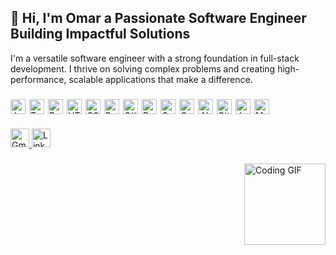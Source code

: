 <h2 align="left">👋 Hi, I'm Omar a Passionate Software Engineer Building Impactful Solutions</h2>

<p align="left">
  I'm a versatile software engineer with a strong foundation in full-stack development. I thrive on solving complex problems and creating high-performance, scalable applications that make a difference.
</p>

###

<!-- Tech Stack Icons -->
<div align="left" style="display: flex; flex-wrap: wrap; gap: 6px;">
  <img src="https://cdn.jsdelivr.net/gh/devicons/devicon/icons/javascript/javascript-original.svg" height="24" alt="JavaScript" />
  <img src="https://cdn.jsdelivr.net/gh/devicons/devicon/icons/typescript/typescript-original.svg" height="24" alt="TypeScript" />
  <img src="https://cdn.jsdelivr.net/gh/devicons/devicon/icons/react/react-original.svg" height="24" alt="React" />
  <img src="https://cdn.jsdelivr.net/gh/devicons/devicon/icons/html5/html5-original.svg" height="24" alt="HTML5" />
  <img src="https://cdn.jsdelivr.net/gh/devicons/devicon/icons/css3/css3-original.svg" height="24" alt="CSS3" />
  <img src="https://cdn.jsdelivr.net/gh/devicons/devicon/icons/python/python-original.svg" height="24" alt="Python" />
  <img src="https://cdn.jsdelivr.net/gh/devicons/devicon/icons/csharp/csharp-original.svg" height="24" alt="C#" />
  <img src="https://cdn.jsdelivr.net/gh/devicons/devicon/icons/bootstrap/bootstrap-original.svg" height="24" alt="Bootstrap" />
  <img src="https://cdn.jsdelivr.net/gh/devicons/devicon/icons/c/c-original.svg" height="24" alt="C" />
  <img src="https://cdn.jsdelivr.net/gh/devicons/devicon/icons/cplusplus/cplusplus-original.svg" height="24" alt="C++" />
  <img src="https://cdn.jsdelivr.net/gh/devicons/devicon/icons/dotnetcore/dotnetcore-original.svg" height="24" alt=".NET Core" />
  <img src="https://cdn.jsdelivr.net/gh/devicons/devicon/icons/git/git-original.svg" height="24" alt="Git" />
  <img src="https://cdn.jsdelivr.net/gh/devicons/devicon/icons/java/java-original.svg" height="24" alt="Java" />
  <img src="https://cdn.jsdelivr.net/gh/devicons/devicon/icons/mysql/mysql-original.svg" height="24" alt="MySQL" />
</div>

###

<!-- Contact -->
<div align="left" style="margin-top: 10px;">
  <a href="mailto:oyomaryasin@gmail.com" target="_blank">
    <img src="https://img.shields.io/static/v1?message=Gmail&logo=gmail&label=&color=D14836&logoColor=white&labelColor=&style=for-the-badge" height="30" alt="Gmail" />
  </a>
  <a href="https://www.linkedin.com/in/omaradwn/" target="_blank">
    <img src="https://img.shields.io/static/v1?message=LinkedIn&logo=linkedin&label=&color=0077B5&logoColor=white&labelColor=&style=for-the-badge" height="30" alt="LinkedIn" />
  </a>
</div>

###

<!-- Animated GIF -->
<img align="right" height="130" src="https://media1.giphy.com/media/v1.Y2lkPTc5MGI3NjExNjBkOWlscnk3YTJtYzNxMGRodGdnMm1obGxqYmRndnRpNW1teWl2MiZlcD12MV9pbnRlcm5hbF9naWZfYnlfaWQmY3Q9Zw/CuuSHzuc0O166MRfjt/giphy.gif" alt="Coding GIF" />
